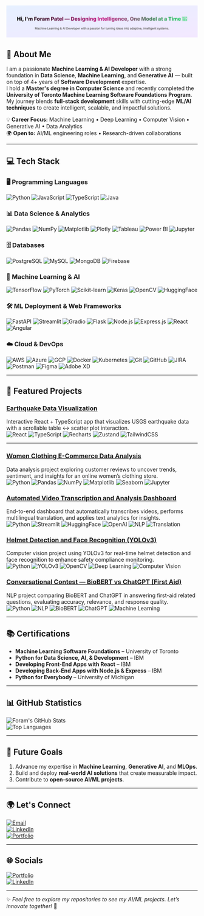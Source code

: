 <p align="center">
  <img src="./header-shimmer.svg" alt="Hi, I'm Foram Patel!" />
</p>

## 🚀 About Me  
I am a passionate **Machine Learning & AI Developer** with a strong foundation in **Data Science**, **Machine Learning**, and **Generative AI** — built on top of 4+ years of **Software Development** expertise.  
I hold a **Master's degree in Computer Science** and recently completed the **University of Toronto Machine Learning Software Foundations Program**.  
My journey blends **full-stack development** skills with cutting-edge **ML/AI techniques** to create intelligent, scalable, and impactful solutions.  

💡 **Career Focus:** Machine Learning • Deep Learning • Computer Vision • Generative AI • Data Analytics  
🌍 **Open to:** AI/ML engineering roles • Research-driven collaborations 

---

## 💻 Tech Stack  

### 🖥️ Programming Languages  
![Python](https://img.shields.io/badge/Python-3776AB?style=for-the-badge&logo=python&logoColor=white) ![JavaScript](https://img.shields.io/badge/JavaScript-F7DF1E?style=for-the-badge&logo=javascript&logoColor=black) ![TypeScript](https://img.shields.io/badge/TypeScript-3178C6?style=for-the-badge&logo=typescript&logoColor=white) ![Java](https://img.shields.io/badge/Java-007396?style=for-the-badge&logo=java&logoColor=white)  

### 📊 Data Science & Analytics  
![Pandas](https://img.shields.io/badge/Pandas-150458?style=for-the-badge&logo=pandas&logoColor=white) ![NumPy](https://img.shields.io/badge/Numpy-013243?style=for-the-badge&logo=numpy&logoColor=white) ![Matplotlib](https://img.shields.io/badge/Matplotlib-11557c?style=for-the-badge&logo=plotly&logoColor=white) ![Plotly](https://img.shields.io/badge/Plotly-3F4F75?style=for-the-badge&logo=plotly&logoColor=white) ![Tableau](https://img.shields.io/badge/Tableau-E97627?style=for-the-badge&logo=tableau&logoColor=white) ![Power BI](https://img.shields.io/badge/Power%20BI-F2C811?style=for-the-badge&logo=powerbi&logoColor=black) ![Jupyter](https://img.shields.io/badge/Jupyter-F37626?style=for-the-badge&logo=jupyter&logoColor=white)  

### 🗄️ Databases  
![PostgreSQL](https://img.shields.io/badge/PostgreSQL-336791?style=for-the-badge&logo=postgresql&logoColor=white) ![MySQL](https://img.shields.io/badge/MySQL-4479A1?style=for-the-badge&logo=mysql&logoColor=white) ![MongoDB](https://img.shields.io/badge/MongoDB-47A248?style=for-the-badge&logo=mongodb&logoColor=white) ![Firebase](https://img.shields.io/badge/Firebase-FFCA28?style=for-the-badge&logo=firebase&logoColor=black)  

### 🤖 Machine Learning & AI  
![TensorFlow](https://img.shields.io/badge/TensorFlow-FF6F00?style=for-the-badge&logo=tensorflow&logoColor=white) ![PyTorch](https://img.shields.io/badge/PyTorch-EE4C2C?style=for-the-badge&logo=pytorch&logoColor=white) ![Scikit-learn](https://img.shields.io/badge/Scikit--learn-F7931E?style=for-the-badge&logo=scikit-learn&logoColor=white) ![Keras](https://img.shields.io/badge/Keras-D00000?style=for-the-badge&logo=keras&logoColor=white) ![OpenCV](https://img.shields.io/badge/OpenCV-27338E?style=for-the-badge&logo=opencv&logoColor=white) ![HuggingFace](https://img.shields.io/badge/HuggingFace-FCC624?style=for-the-badge&logo=huggingface&logoColor=black)  

### 🛠️ ML Deployment & Web Frameworks  
![FastAPI](https://img.shields.io/badge/FastAPI-009688?style=for-the-badge&logo=fastapi&logoColor=white) ![Streamlit](https://img.shields.io/badge/Streamlit-FF4B4B?style=for-the-badge&logo=streamlit&logoColor=white) ![Gradio](https://img.shields.io/badge/Gradio-FFCC00?style=for-the-badge&logo=gradio&logoColor=black) ![Flask](https://img.shields.io/badge/Flask-000000?style=for-the-badge&logo=flask&logoColor=white) ![Node.js](https://img.shields.io/badge/Node.js-339933?style=for-the-badge&logo=node.js&logoColor=white) ![Express.js](https://img.shields.io/badge/Express.js-000000?style=for-the-badge&logo=express&logoColor=white) ![React](https://img.shields.io/badge/React-61DAFB?style=for-the-badge&logo=react&logoColor=black) ![Angular](https://img.shields.io/badge/Angular-DD0031?style=for-the-badge&logo=angular&logoColor=white)  

### ☁️ Cloud & DevOps  
![AWS](https://img.shields.io/badge/AWS-232F3E?style=for-the-badge&logo=amazon-aws&logoColor=white) ![Azure](https://img.shields.io/badge/Azure-0078D4?style=for-the-badge&logo=microsoft-azure&logoColor=white) ![GCP](https://img.shields.io/badge/GCP-4285F4?style=for-the-badge&logo=google-cloud&logoColor=white) ![Docker](https://img.shields.io/badge/Docker-2496ED?style=for-the-badge&logo=docker&logoColor=white) ![Kubernetes](https://img.shields.io/badge/Kubernetes-326CE5?style=for-the-badge&logo=kubernetes&logoColor=white) ![Git](https://img.shields.io/badge/Git-F05032?style=for-the-badge&logo=git&logoColor=white) ![GitHub](https://img.shields.io/badge/GitHub-181717?style=for-the-badge&logo=github&logoColor=white) ![JIRA](https://img.shields.io/badge/JIRA-0052CC?style=for-the-badge&logo=jira&logoColor=white) ![Postman](https://img.shields.io/badge/Postman-FF6C37?style=for-the-badge&logo=postman&logoColor=white) ![Figma](https://img.shields.io/badge/Figma-F24E1E?style=for-the-badge&logo=figma&logoColor=white) ![Adobe XD](https://img.shields.io/badge/AdobeXD-FF61F6?style=for-the-badge&logo=adobe-xd&logoColor=black)  

---

## 🌟 Featured Projects

### [Earthquake Data Visualization](https://github.com/Foram2248/earthquake-visualization)  
Interactive React + TypeScript app that visualizes USGS earthquake data with a scrollable table ↔ scatter plot interaction.  
![React](https://img.shields.io/badge/React-61DAFB?logo=react&logoColor=black&style=for-the-badge) ![TypeScript](https://img.shields.io/badge/TypeScript-3178C6?logo=typescript&logoColor=white&style=for-the-badge) ![Recharts](https://img.shields.io/badge/Recharts-888?style=for-the-badge) ![Zustand](https://img.shields.io/badge/Zustand-333?style=for-the-badge) ![TailwindCSS](https://img.shields.io/badge/TailwindCSS-06B6D4?logo=tailwindcss&logoColor=white&style=for-the-badge)  

---

### [Women Clothing E-Commerce Data Analysis](https://github.com/Foram2248/women-clothing-ecommerce-data-analysis)  
Data analysis project exploring customer reviews to uncover trends, sentiment, and insights for an online women’s clothing store.  
![Python](https://img.shields.io/badge/Python-3776AB?logo=python&logoColor=white&style=for-the-badge) ![Pandas](https://img.shields.io/badge/Pandas-150458?logo=pandas&logoColor=white&style=for-the-badge) ![NumPy](https://img.shields.io/badge/NumPy-013243?logo=numpy&logoColor=white&style=for-the-badge) ![Matplotlib](https://img.shields.io/badge/Matplotlib-11557c?style=for-the-badge) ![Seaborn](https://img.shields.io/badge/Seaborn-76B900?style=for-the-badge) ![Jupyter](https://img.shields.io/badge/Jupyter-F37626?logo=jupyter&logoColor=white&style=for-the-badge) 

### [Automated Video Transcription and Analysis Dashboard](https://github.com/Foram2248/Automated-Video-Transcription-and-Analysis-Dashboard)  
End-to-end dashboard that automatically transcribes videos, performs multilingual translation, and applies text analytics for insights.  
![Python](https://img.shields.io/badge/Python-3776AB?logo=python&logoColor=white&style=for-the-badge) ![Streamlit](https://img.shields.io/badge/Streamlit-FF4B4B?logo=streamlit&logoColor=white&style=for-the-badge) ![HuggingFace](https://img.shields.io/badge/HuggingFace-FCC624?logo=huggingface&logoColor=black&style=for-the-badge) ![OpenAI](https://img.shields.io/badge/OpenAI-412991?logo=openai&logoColor=white&style=for-the-badge) ![NLP](https://img.shields.io/badge/NLP-009688?style=for-the-badge) ![Translation](https://img.shields.io/badge/Translation-4285F4?style=for-the-badge)

### [Helmet Detection and Face Recognition (YOLOv3)](https://github.com/Foram2248/Helmet-detection-and-Face-recognization-based-on-YOLOv3)  
Computer vision project using YOLOv3 for real-time helmet detection and face recognition to enhance safety compliance monitoring.  
![Python](https://img.shields.io/badge/Python-3776AB?logo=python&logoColor=white&style=for-the-badge) ![YOLOv3](https://img.shields.io/badge/YOLOv3-FFB000?style=for-the-badge) ![OpenCV](https://img.shields.io/badge/OpenCV-27338E?logo=opencv&logoColor=white&style=for-the-badge) ![Deep Learning](https://img.shields.io/badge/Deep%20Learning-FF6F00?style=for-the-badge) ![Computer Vision](https://img.shields.io/badge/Computer%20Vision-00BFFF?style=for-the-badge)

### [Conversational Contest — BioBERT vs ChatGPT (First Aid)](https://github.com/Foram2248/Conversational-Contest---BioBert-vs-ChatGPT-First-Aid)  
NLP project comparing BioBERT and ChatGPT in answering first-aid related questions, evaluating accuracy, relevance, and response quality.  
![Python](https://img.shields.io/badge/Python-3776AB?logo=python&logoColor=white&style=for-the-badge) ![NLP](https://img.shields.io/badge/NLP-009688?style=for-the-badge) ![BioBERT](https://img.shields.io/badge/BioBERT-00B8A9?style=for-the-badge) ![ChatGPT](https://img.shields.io/badge/ChatGPT-412991?logo=openai&logoColor=white&style=for-the-badge) ![Machine Learning](https://img.shields.io/badge/Machine%20Learning-FF6F00?style=for-the-badge)

---

## 📚 Certifications  
- **Machine Learning Software Foundations** – University of Toronto  
- **Python for Data Science, AI, & Development** – IBM  
- **Developing Front-End Apps with React** – IBM  
- **Developing Back-End Apps with Node.js & Express** – IBM  
- **Python for Everybody** – University of Michigan  

---


## 📊 GitHub Statistics  

![Foram's GitHub Stats](https://github-readme-stats.vercel.app/api?username=Foram2248&show_icons=true&theme=radical)  
![Top Languages](https://github-readme-stats.vercel.app/api/top-langs/?username=Foram2248&layout=compact&theme=radical)  

---

## 📝 Future Goals  
1. Advance my expertise in **Machine Learning**, **Generative AI**, and **MLOps**.  
2. Build and deploy **real-world AI solutions** that create measurable impact.  
3. Contribute to **open-source AI/ML projects**.  

---


## 🌍 Let's Connect  
[![Email](https://img.shields.io/badge/Email-D14836?style=for-the-badge&logo=gmail&logoColor=white)](mailto:forampatel2248@gmail.com)  
[![LinkedIn](https://img.shields.io/badge/LinkedIn-0077B5?style=for-the-badge&logo=linkedin&logoColor=white)](https://www.linkedin.com/in/foram-patel2248/)  
[![Portfolio](https://img.shields.io/badge/Portfolio-FFD700?style=for-the-badge&logo=google-chrome&logoColor=black)](https://foram-patel-portfolio.netlify.app/)  

---

## 🌐 Socials  
[![Portfolio](https://img.shields.io/badge/Portfolio-FFA500?style=for-the-badge&logo=google-chrome&logoColor=white)](https://foram2248.github.io/my-3D-portfolio/)  
[![LinkedIn](https://img.shields.io/badge/LinkedIn-0077B5?style=for-the-badge&logo=linkedin&logoColor=white)](https://www.linkedin.com/in/foram-patel2248/)  

---

✨ *Feel free to explore my repositories to see my AI/ML projects. Let’s innovate together!* 🚀
